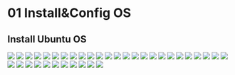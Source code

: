 # 01 Install&Config OS

## Install Ubuntu OS

![](./images/ubuntu-install/ubuntu-install-01.PNG)
![](./images/ubuntu-install/ubuntu-install-02.PNG)
![](./images/ubuntu-install/ubuntu-install-03.PNG)
![](./images/ubuntu-install/ubuntu-install-04.PNG)
![](./images/ubuntu-install/ubuntu-install-05.PNG)
![](./images/ubuntu-install/ubuntu-install-06.PNG)
![](./images/ubuntu-install/ubuntu-install-07.PNG)
![](./images/ubuntu-install/ubuntu-install-08.PNG)
![](./images/ubuntu-install/ubuntu-install-09.PNG)
![](./images/ubuntu-install/ubuntu-install-10.PNG)
![](./images/ubuntu-install/ubuntu-install-11.PNG)
![](./images/ubuntu-install/ubuntu-install-12.PNG)
![](./images/ubuntu-install/ubuntu-install-13.PNG)
![](./images/ubuntu-install/ubuntu-install-14.PNG)
![](./images/ubuntu-install/ubuntu-install-15.PNG)
![](./images/ubuntu-install/ubuntu-install-16.PNG)
![](./images/ubuntu-install/ubuntu-install-17.PNG)
![](./images/ubuntu-install/ubuntu-install-18.PNG)
![](./images/ubuntu-install/ubuntu-install-19.PNG)
![](./images/ubuntu-install/ubuntu-install-20.PNG)
![](./images/ubuntu-install/ubuntu-install-21.PNG)
![](./images/ubuntu-install/ubuntu-install-22.PNG)
![](./images/ubuntu-install/ubuntu-install-23.PNG)
![](./images/ubuntu-install/ubuntu-install-24.PNG)
![](./images/ubuntu-install/ubuntu-install-25.PNG)
![](./images/ubuntu-install/ubuntu-install-26.PNG)
![](./images/ubuntu-install/ubuntu-install-27.PNG)
![](./images/ubuntu-install/ubuntu-install-28.PNG)
![](./images/ubuntu-install/ubuntu-install-29.PNG)
![](./images/ubuntu-install/ubuntu-install-30.PNG)
![](./images/ubuntu-install/ubuntu-install-31.PNG)
![](./images/ubuntu-install/ubuntu-install-32.PNG)
![](./images/ubuntu-install/ubuntu-install-33.PNG)
![](./images/ubuntu-install/ubuntu-install-34.PNG)
![](./images/ubuntu-install/ubuntu-install-35.PNG)
![](./images/ubuntu-install/ubuntu-install-36.PNG)
